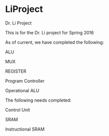 # LiProject
Dr. Li Project

This is for the Dr. Li project for Spring 2016

As of current, we have completed the following:

  ALU
  
  MUX
  
  REGISTER
  
  Program Controller
  
  Operational ALU
  
  
The following needs completed:

  Control Unit
  
  SRAM
  
  Instructional SRAM
